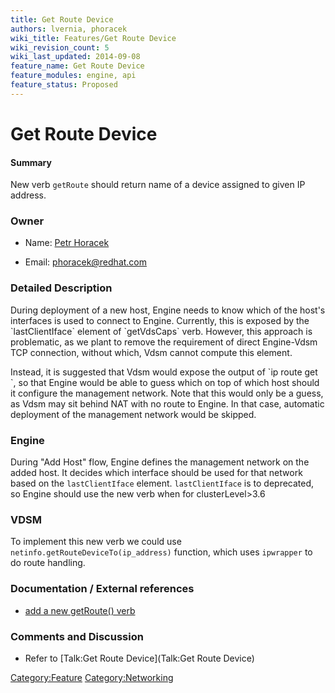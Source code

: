 ```yaml
---
title: Get Route Device
authors: lvernia, phoracek
wiki_title: Features/Get Route Device
wiki_revision_count: 5
wiki_last_updated: 2014-09-08
feature_name: Get Route Device
feature_modules: engine, api
feature_status: Proposed
---
```


# Get Route Device

#### Summary

New verb `getRoute` should return name of a device assigned to given IP address.

### Owner

*   Name: [ Petr Horacek](User:phoracek)

<!-- -->

*   Email: <phoracek@redhat.com>

### Detailed Description

During deployment of a new host, Engine needs to know which of the host's interfaces is used to connect to Engine. Currently, this is exposed by the \`lastClientIface\` element of \`getVdsCaps\` verb. However, this approach is problematic, as we plant to remove the requirement of direct Engine-Vdsm TCP connection, without which, Vdsm cannot compute this element.

Instead, it is suggested that Vdsm would expose the output of \`ip route get <addr>\`, so that Engine would be able to guess which on top of which host should it configure the management network. Note that this would only be a guess, as Vdsm may sit behind NAT with no route to Engine. In that case, automatic deployment of the management network would be skipped.

### Engine

During "Add Host" flow, Engine defines the management network on the added host. It decides which interface should be used for that network based on the `lastClientIface` element. `lastClientIface` is to deprecated, so Engine should use the new verb when for clusterLevel>3.6

### VDSM

To implement this new verb we could use `netinfo.getRouteDeviceTo(ip_address)` function, which uses `ipwrapper` to do route handling.

### Documentation / External references

*   [add a new getRoute() verb](https://bugzilla.redhat.com/show_bug.cgi?id=1117303)

### Comments and Discussion

*   Refer to [Talk:Get Route Device](Talk:Get Route Device)

<Category:Feature> <Category:Networking>
